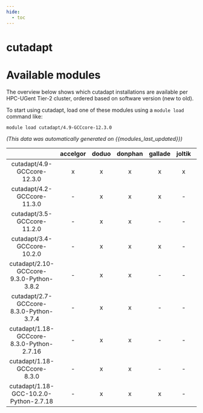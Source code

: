 ```yaml
---
hide:
  - toc
---
```


cutadapt
========

# Available modules


The overview below shows which cutadapt installations are available per HPC-UGent Tier-2 cluster, ordered based on software version (new to old).

To start using cutadapt, load one of these modules using a `module load` command like:

```shell
module load cutadapt/4.9-GCCcore-12.3.0
```

*(This data was automatically generated on {{modules_last_updated}})*  

| |accelgor|doduo|donphan|gallade|joltik|shinx|
| :---: | :---: | :---: | :---: | :---: | :---: | :---: |
|cutadapt/4.9-GCCcore-12.3.0|x|x|x|x|x|x|
|cutadapt/4.2-GCCcore-11.3.0|-|x|x|x|-|-|
|cutadapt/3.5-GCCcore-11.2.0|-|x|x|-|-|-|
|cutadapt/3.4-GCCcore-10.2.0|-|x|x|x|-|-|
|cutadapt/2.10-GCCcore-9.3.0-Python-3.8.2|-|x|x|-|-|-|
|cutadapt/2.7-GCCcore-8.3.0-Python-3.7.4|-|x|x|-|-|-|
|cutadapt/1.18-GCCcore-8.3.0-Python-2.7.16|-|x|x|-|-|-|
|cutadapt/1.18-GCCcore-8.3.0|-|x|x|-|-|-|
|cutadapt/1.18-GCC-10.2.0-Python-2.7.18|-|x|x|x|-|-|
